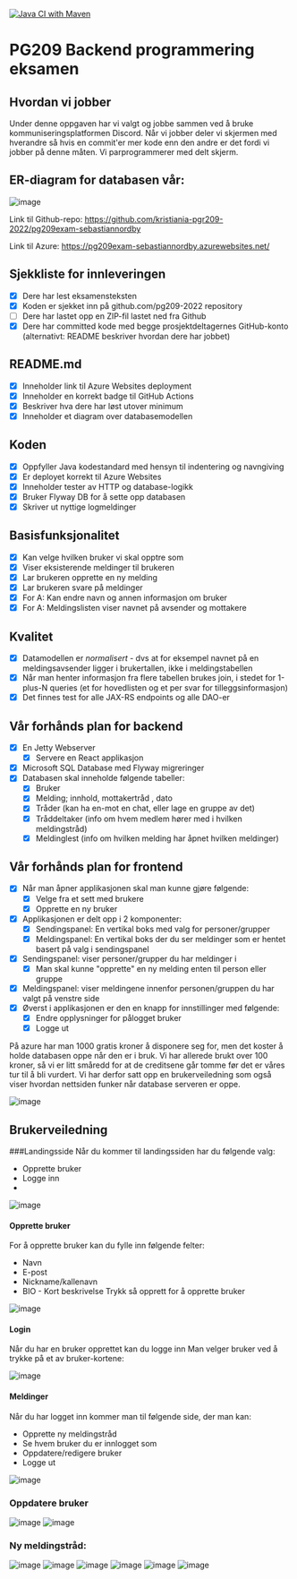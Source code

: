[![Java CI with Maven](https://github.com/kristiania-pgr209-2022/pg209exam-sebastiannordby/actions/workflows/maven.yml/badge.svg)](https://github.com/kristiania-pgr209-2022/pg209exam-sebastiannordby/actions/workflows/maven.yml)



# PG209 Backend programmering eksamen

## Hvordan vi jobber
Under denne oppgaven har vi valgt og jobbe sammen ved å bruke kommuniseringsplatformen Discord. 
Når vi jobber deler vi skjermen med hverandre så hvis en commit'er mer kode enn den andre er det fordi vi jobber på denne måten. 
Vi parprogrammerer med delt skjerm.

## ER-diagram for databasen vår:
![image](https://user-images.githubusercontent.com/97464729/201685740-2ff51fda-acc5-45c5-86a4-06817d4ad682.png)

Link til Github-repo:
https://github.com/kristiania-pgr209-2022/pg209exam-sebastiannordby

Link til Azure:
https://pg209exam-sebastiannordby.azurewebsites.net/

## Sjekkliste for innleveringen
* [X] Dere har lest eksamensteksten
* [x] Koden er sjekket inn på github.com/pg209-2022 repository
* [ ] Dere har lastet opp en ZIP-fil lastet ned fra Github
* [X] Dere har committed kode med begge prosjektdeltagernes GitHub-konto (alternativt: README beskriver hvordan dere har jobbet)

## README.md
* [x] Inneholder link til Azure Websites deployment
* [x] Inneholder en korrekt badge til GitHub Actions
* [x] Beskriver hva dere har løst utover minimum
* [x] Inneholder et diagram over databasemodellen

## Koden
* [x] Oppfyller Java kodestandard med hensyn til indentering og navngiving
* [x] Er deployet korrekt til Azure Websites
* [x] Inneholder tester av HTTP og database-logikk
* [x] Bruker Flyway DB for å sette opp databasen
* [x] Skriver ut nyttige logmeldinger

## Basisfunksjonalitet
* [X] Kan velge hvilken bruker vi skal opptre som
* [x] Viser eksisterende meldinger til brukeren
* [x] Lar brukeren opprette en ny melding
* [x] Lar brukeren svare på meldinger
* [x] For A: Kan endre navn og annen informasjon om bruker
* [x] For A: Meldingslisten viser navnet på avsender og mottakere

## Kvalitet
* [x] Datamodellen er *normalisert* - dvs at for eksempel navnet på en meldingsavsender ligger i brukertallen, ikke i meldingstabellen
* [x] Når man henter informasjon fra flere tabellen brukes join, i stedet for 1-plus-N queries (et for hovedlisten og et per svar for tilleggsinformasjon)
* [x] Det finnes test for alle JAX-RS endpoints og alle DAO-er

## Vår forhånds plan for backend
* [X] En Jetty Webserver
  * [X] Servere en React applikasjon
* [X] Microsoft SQL Database med Flyway migreringer
* [X] Databasen skal inneholde følgende tabeller:
  * [X] Bruker
  * [x] Melding; innhold, mottakertråd , dato
  * [x] Tråder (kan ha en-mot en chat, eller lage en gruppe av det)
  * [x] Tråddeltaker (info om hvem medlem hører med i hvilken meldingstråd)
  * [X] Meldinglest (info om hvilken melding har åpnet hvilken meldinger)

## Vår forhånds plan for frontend
* [X] Når man åpner applikasjonen skal man kunne gjøre følgende:
  * [X] Velge fra et sett med brukere
  * [X] Opprette en ny bruker
* [X] Applikasjonen er delt opp i 2 komponenter: 
  * [X] Sendingspanel: En vertikal boks med valg for personer/grupper
  * [X] Meldingspanel: En vertikal boks der du ser meldinger som er hentet basert på valg i sendingspanel
* [x] Sendingspanel: viser personer/grupper du har meldinger i
  * [X] Man skal kunne "opprette" en ny melding enten til person eller gruppe
* [x] Meldingspanel: viser meldingene innenfor personen/gruppen du har valgt på venstre side
* [x] Øverst i applikasjonen er den en knapp for innstillinger med følgende:
  * [x] Endre opplysninger for pålogget bruker
  * [x] Logge ut

På azure har man 1000 gratis kroner å disponere seg for, men det koster å holde databasen oppe når den er i bruk. Vi har allerede brukt over 100 kroner,
så vi er litt småredd for at de creditsene går tomme før det er våres tur til å bli vurdert. Vi har derfor satt opp en brukerveiledning som også viser hvordan nettsiden funker når database serveren er oppe.


![image](https://user-images.githubusercontent.com/97464729/201982216-de746c04-a869-4b57-9d7d-9e8befca9276.png)


## Brukerveiledning




###Landingsside
Når du kommer til landingssiden har du følgende valg:
- Opprette bruker
- Logge inn
- 
![image](https://user-images.githubusercontent.com/24465003/201512272-27ecc9f5-8a61-4417-a21c-6bf2a60e004d.png)

#### Opprette bruker
For å opprette bruker kan du fylle inn følgende felter:
- Navn
- E-post
- Nickname/kallenavn
- BIO - Kort beskrivelse
Trykk så opprett for å opprette bruker

![image](https://user-images.githubusercontent.com/24465003/201512312-22bfe519-8d32-4241-9cde-a08267b52c57.png)

#### Login
Når du har en bruker opprettet kan du logge inn
Man velger bruker ved å trykke på et av bruker-kortene:

![image](https://user-images.githubusercontent.com/24465003/201512375-d53a4e60-9220-4257-937a-b68463df16e1.png)

#### Meldinger
Når du har logget inn kommer man til følgende side, der man kan:
- Opprette ny meldingstråd
- Se hvem bruker du er innlogget som
- Oppdatere/redigere bruker
- Logge ut

![image](https://user-images.githubusercontent.com/24465003/201538955-078101ac-229e-447d-81a3-b229c9ddd1d9.png)



### Oppdatere bruker
![image](https://user-images.githubusercontent.com/24465003/201512783-d7051585-2ac2-49da-84d3-ecd62a9d4b2b.png)
![image](https://user-images.githubusercontent.com/24465003/201512796-fcf180f7-7a36-4472-915e-61de68805c63.png)

### Ny meldingstråd:
![image](https://user-images.githubusercontent.com/24465003/201538674-da30604e-d090-4426-b5d9-f058f1b84e58.png)
![image](https://user-images.githubusercontent.com/24465003/201538689-98b52d9f-9672-4c03-8c7c-ac7a98ebdf13.png)
![image](https://user-images.githubusercontent.com/24465003/201538739-63589dfe-56a2-40cb-9c91-e0a93f97f6f1.png)
![image](https://user-images.githubusercontent.com/24465003/201538759-147e7d3b-ccb8-4699-abb9-442793a37c13.png)
![image](https://user-images.githubusercontent.com/24465003/201538790-b9185904-9942-4465-9b93-995a67d2902e.png)
![image](https://user-images.githubusercontent.com/24465003/201538821-ec6ca1d6-d8e4-4552-a183-33680f4db58a.png)


